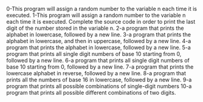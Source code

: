 0-This program will assign a random number to the variable n each time it is executed.
1-This program will assign a random number to the variable n each time it is executed. Complete the source code in order to print the last digit of the number stored in the variable n.
2-a program that prints the alphabet in lowercase, followed by a new line.
3-a program that prints the alphabet in lowercase, and then in uppercase, followed by a new line.
4-a program that prints the alphabet in lowercase, followed by a new line.
5-a program that prints all single digit numbers of base 10 starting from 0, followed by a new line.
6-a program that prints all single digit numbers of base 10 starting from 0, followed by a new line.
7-a program that prints the lowercase alphabet in reverse, followed by a new line.
8-a program that prints all the numbers of base 16 in lowercase, followed by a new line.
9-a program that prints all possible combinations of single-digit numbers
10-a program that prints all possible different combinations of two digits.
